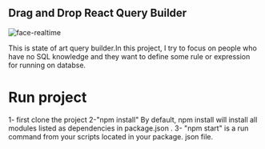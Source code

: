 ## Drag and Drop React Query Builder
![face-realtime](./Rec.gif?raw=true "Title")

This is state of art query builder.In this project, I try to focus on people who  have no SQL knowledge and they want to define some rule or expression for running on databse.

# Run project
1- first clone the project 
2-"npm install" By default, npm install will install all modules listed as dependencies in package.json .
3- "npm start"  is a run command from your scripts located in your package. json file.
